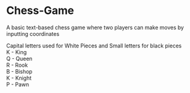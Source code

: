 # Chess-Game
A basic text-based chess game where two players can make moves by inputting coordinates

Capital letters used for White Pieces and Small letters for black pieces<br/>
K - King<br/>
Q - Queen<br/>
R - Rook<br/>
B - Bishop<br/>
K - Knight<br/>
P - Pawn
